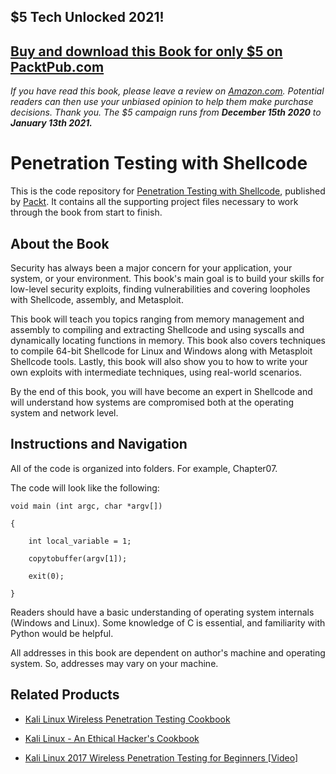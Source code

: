 ## $5 Tech Unlocked 2021!
[Buy and download this Book for only $5 on PacktPub.com](https://www.packtpub.com/product/penetration-testing-with-shellcode/9781788473736)
-----
*If you have read this book, please leave a review on [Amazon.com](https://www.amazon.com/gp/product/1788473736).     Potential readers can then use your unbiased opinion to help them make purchase decisions. Thank you. The $5 campaign         runs from __December 15th 2020__ to __January 13th 2021.__*

# Penetration Testing with Shellcode
This is the code repository for [Penetration Testing with Shellcode](https://www.packtpub.com/networking-and-servers/penetration-testing-shellcode?utm_source=github&utm_medium=repository&utm_campaign=9781788473736), published by [Packt](https://www.packtpub.com/?utm_source=github). It contains all the supporting project files necessary to work through the book from start to finish.
## About the Book
Security has always been a major concern for your application, your system, or your environment. This book's main goal is to build your skills for low-level security exploits, finding vulnerabilities and covering loopholes with Shellcode, assembly, and Metasploit.

This book will teach you topics ranging from memory management and assembly to compiling and extracting Shellcode and using syscalls and dynamically locating functions in memory. This book also covers techniques to compile 64-bit Shellcode for Linux and Windows along with Metasploit Shellcode tools. Lastly, this book will also show you to how to write your own exploits with intermediate techniques, using real-world scenarios.

By the end of this book, you will have become an expert in Shellcode and will understand how systems are compromised both at the operating system and network level.
## Instructions and Navigation
All of the code is organized into folders. For example, Chapter07.



The code will look like the following:
```
void main (int argc, char *argv[])

{

    int local_variable = 1;

    copytobuffer(argv[1]);

    exit(0);

}
```

Readers should have a basic understanding of operating system internals (Windows and Linux). Some knowledge of C is essential, and familiarity with Python would be helpful.

All addresses in this book are dependent on author's machine and operating system. So, addresses may vary on your machine.

## Related Products
* [Kali Linux Wireless Penetration Testing Cookbook](https://www.packtpub.com/networking-and-servers/kali-linux-wireless-penetration-testing-cookbook?utm_source=github&utm_medium=repository&utm_campaign=9781783554089)

* [Kali Linux - An Ethical Hacker's Cookbook](https://www.packtpub.com/networking-and-servers/kali-linux-pentesting-cookbook?utm_source=github&utm_medium=repository&utm_campaign=9781787121829)

* [Kali Linux 2017 Wireless Penetration Testing for Beginners [Video]](https://www.packtpub.com/networking-and-servers/kali-linux-2017-wireless-penetration-testing-beginners-video?utm_source=github&utm_medium=repository&utm_campaign=9781788394055)

